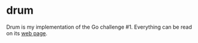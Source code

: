 # drum
Drum is my implementation of the Go challenge #1.
Everything can be read on its <a href="http://golang-challenge.com/go-challenge1/">web page</a>. 
